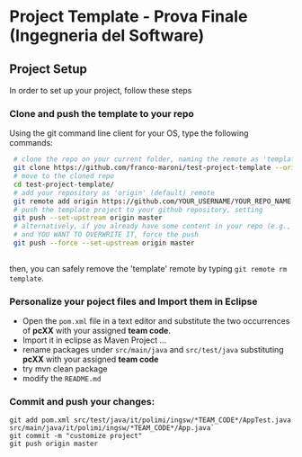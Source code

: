 # Project Template - Prova Finale (Ingegneria del Software)

## Project Setup
In order to set up your project, follow these steps
### Clone and push the template to your repo
Using the git command line client for your OS, type the following commands:
```bash
 # clone the repo on your current folder, naming the remote as 'template'
 git clone https://github.com/franco-maroni/test-project-template --origin template
 # move to the cloned repo
 cd test-project-template/
 # add your repository as 'origin' (default) remote
 git remote add origin https://github.com/YOUR_USERNAME/YOUR_REPO_NAME
 # push the template project to your github repository, setting 
 git push --set-upstream origin master
 # alternatively, if you already have some content in your repo (e.g., a README)
 # and YOU WANT TO OVERWRITE IT, force the push
 git push --force --set-upstream origin master
 
```
then, you can safely remove the 'template' remote by typing `git remote rm template`.

### Personalize your poject files and Import them in Eclipse
- Open the `pom.xml` file in a text editor and substitute the two occurrences of **pcXX** with your assigned **team code**.
- Import it in eclipse as Maven Project ... 
- rename packages under `src/main/java` and `src/test/java` substituting **pcXX** with your assigned **team code**
- try mvn clean package
- modify the `README.md`


### Commit and push your changes:
  ```
  git add pom.xml src/test/java/it/polimi/ingsw/*TEAM_CODE*/AppTest.java src/main/java/it/polimi/ingsw/*TEAM_CODE*/App.java`
  git commit -m "customize project"
  git push origin master
  ```
